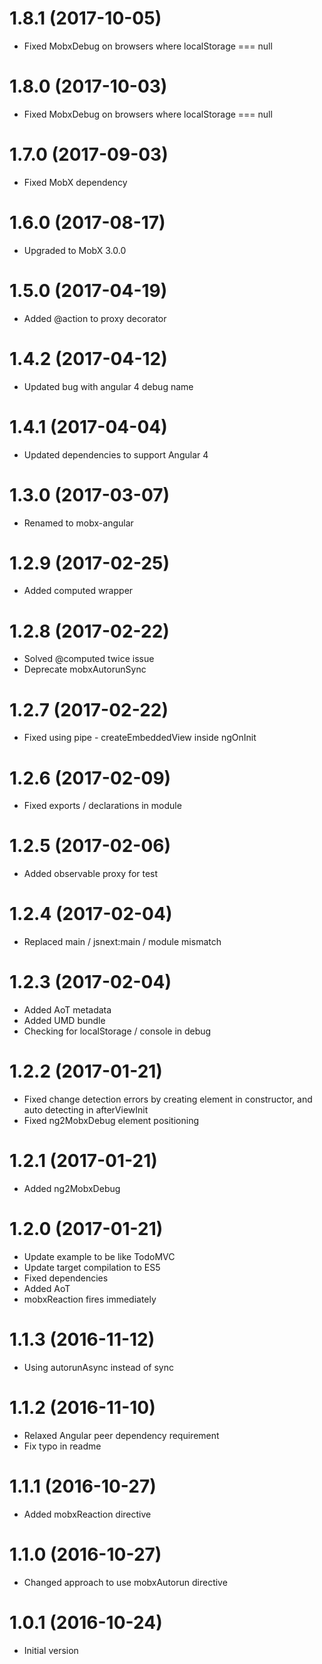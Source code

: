 <a name="1.8.1"></a>
# 1.8.1 (2017-10-05)
* Fixed MobxDebug on browsers where localStorage === null

<a name="1.8.0"></a>
# 1.8.0 (2017-10-03)
* Fixed MobxDebug on browsers where localStorage === null

<a name="1.7.0"></a>
# 1.7.0 (2017-09-03)
* Fixed MobX dependency

<a name="1.6.0"></a>
# 1.6.0 (2017-08-17)
* Upgraded to MobX 3.0.0

<a name="1.5.0"></a>
# 1.5.0 (2017-04-19)
* Added @action to proxy decorator

<a name="1.4.2"></a>
# 1.4.2 (2017-04-12)
* Updated bug with angular 4 debug name

<a name="1.4.1"></a>
# 1.4.1 (2017-04-04)
* Updated dependencies to support Angular 4

<a name="1.3.0"></a>
# 1.3.0 (2017-03-07)
* Renamed to mobx-angular

<a name="1.2.9"></a>
# 1.2.9 (2017-02-25)
* Added computed wrapper

<a name="1.2.8"></a>
# 1.2.8 (2017-02-22)
* Solved @computed twice issue
* Deprecate mobxAutorunSync

<a name="1.2.7"></a>
# 1.2.7 (2017-02-22)
* Fixed using pipe - createEmbeddedView inside ngOnInit

<a name="1.2.6"></a>
# 1.2.6 (2017-02-09)
* Fixed exports / declarations in module

<a name="1.2.5"></a>
# 1.2.5 (2017-02-06)
* Added observable proxy for test

<a name="1.2.4"></a>
# 1.2.4 (2017-02-04)
* Replaced main / jsnext:main / module mismatch

<a name="1.2.3"></a>
# 1.2.3 (2017-02-04)
* Added AoT metadata
* Added UMD bundle
* Checking for localStorage / console in debug

<a name="1.2.2"></a>
# 1.2.2 (2017-01-21)
* Fixed change detection errors by creating element in constructor, and auto detecting in afterViewInit
* Fixed ng2MobxDebug element positioning

<a name="1.2.1"></a>
# 1.2.1 (2017-01-21)
* Added ng2MobxDebug

<a name="1.2.0"></a>
# 1.2.0 (2017-01-21)
* Update example to be like TodoMVC
* Update target compilation to ES5
* Fixed dependencies
* Added AoT
* mobxReaction fires immediately

<a name="1.1.3"></a>
# 1.1.3 (2016-11-12)
* Using autorunAsync instead of sync

<a name="1.1.2"></a>
# 1.1.2 (2016-11-10)
* Relaxed Angular peer dependency requirement
* Fix typo in readme

<a name="1.1.1"></a>
# 1.1.1 (2016-10-27)
* Added mobxReaction directive

<a name="1.1.0"></a>
# 1.1.0 (2016-10-27)
* Changed approach to use mobxAutorun directive

<a name="1.0.1"></a>
# 1.0.1 (2016-10-24)
* Initial version
